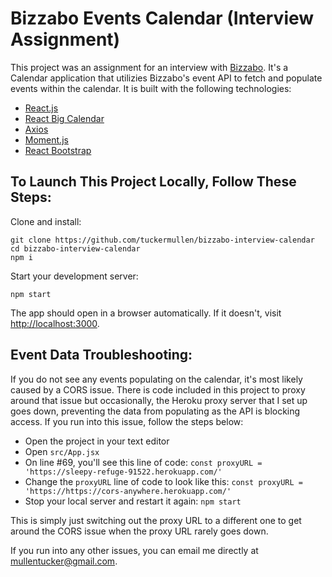 # Bizzabo Events Calendar (Interview Assignment)

This project was an assignment for an interview with [Bizzabo](http://bizzabo.com/). It's a Calendar application that utilizies Bizzabo's event API to fetch and populate events within the calendar. It is built with the following technologies:

- [React.js](https://reactjs.org/)
- [React Big Calendar](https://github.com/jquense/react-big-calendar)
- [Axios](https://www.npmjs.com/package/react-axios)
- [Moment.js](https://momentjs.com/)
- [React Bootstrap](https://react-bootstrap.github.io/)

## To Launch This Project Locally, Follow These Steps:

Clone and install:

```
git clone https://github.com/tuckermullen/bizzabo-interview-calendar
cd bizzabo-interview-calendar
npm i
```

Start your development server:

```
npm start
```

The app should open in a browser automatically. If it doesn't, visit [http://localhost:3000](http://localhost.com:3000).

## Event Data Troubleshooting:

If you do not see any events populating on the calendar, it's most likely caused by a CORS issue. There is code included in this project to proxy around that issue but occasionally, the Heroku proxy server that I set up goes down, preventing the data from populating as the API is blocking access. If you run into this issue, follow the steps below:

- Open the project in your text editor
- Open `src/App.jsx`
- On line #69, you'll see this line of code: `const proxyURL = 'https://sleepy-refuge-91522.herokuapp.com/'`
- Change the `proxyURL` line of code to look like this: `const proxyURL = 'https://https://cors-anywhere.herokuapp.com/'`
- Stop your local server and restart it again: `npm start`

This is simply just switching out the proxy URL to a different one to get around the CORS issue when the proxy URL rarely goes down.

If you run into any other issues, you can email me directly at [mullentucker@gmail.com](mailto:mullentucker@gmail.com).

```

```
